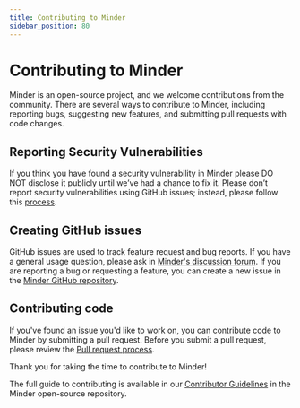 ```yaml
---
title: Contributing to Minder
sidebar_position: 80
---
```


# Contributing to Minder

Minder is an open-source project, and we welcome contributions from the
community. There are several ways to contribute to Minder, including reporting
bugs, suggesting new features, and submitting pull requests with code changes.

## Reporting Security Vulnerabilities

If you think you have found a security vulnerability in Minder please DO NOT
disclose it publicly until we’ve had a chance to fix it. Please don’t report
security vulnerabilities using GitHub issues; instead, please follow this
[process](https://github.com/mindersec/minder/blob/main/SECURITY.md).

## Creating GitHub issues

GitHub issues are used to track feature request and bug reports. If you have a
general usage question, please ask in
[Minder's discussion forum](https://discord.com/invite/RkzVuTp3WK). If you are
reporting a bug or requesting a feature, you can create a new issue in the
[Minder GitHub repository](https://github.com/mindersec/minder/issues).

## Contributing code

If you've found an issue you'd like to work on, you can contribute code to
Minder by submitting a pull request. Before you submit a pull request, please
review the
[Pull request process](https://github.com/mindersec/minder/blob/main/CONTRIBUTING.md#pull-request-process).

Thank you for taking the time to contribute to Minder!

The full guide to contributing is available in our
[Contributor Guidelines](https://github.com/mindersec/minder/blob/main/CONTRIBUTING.md)
in the Minder open-source repository.
